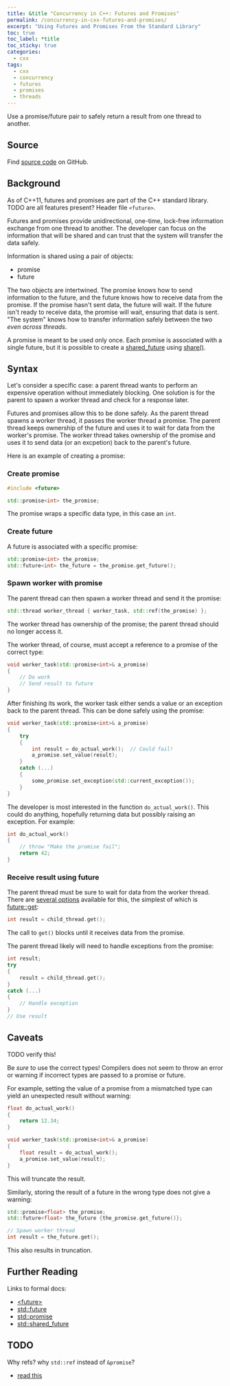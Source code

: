 ```yaml
---
title: &title "Concurrency in C++: Futures and Promises"
permalink: /concurrency-in-cxx-futures-and-promises/
excerpt: "Using Futures and Promises From the Standard Library"
toc: true
toc_label: *title
toc_sticky: true
categories:
  - cxx
tags:
  - cxx
  - concurrency
  - futures
  - promises
  - threads
---
```


Use a promise/future pair to safely return a result from one thread to another.


## Source

Find [source code](https://github.com/KevinWMatthews/cxx-concurrency) on GitHub.


## Background

As of C++11, futures and promises are part of the C++ standard library.
TODO are all features present?
Header file `<future>`.

Futures and promises provide unidirectional, one-time, lock-free information exchange from one thread to another.
The developer can focus on the information that will be shared and can trust that the system will transfer the data safely.

Information is shared using a pair of objects:
  * promise
  * future

The two objects are intertwined. The promise knows how to send information to the future, and the future knows how to receive data from the promise. If the promise hasn't sent data, the future will wait. If the future isn't ready to receive data, the promise will wait, ensuring that data is sent.
"The system" knows how to transfer information safely between the two *even across threads*.

A promise is meant to be used only once. Each promise is associated with a single future, but it is possible to create a [shared_future](https://en.cppreference.com/w/cpp/thread/shared_future) using [share()](https://en.cppreference.com/w/cpp/thread/future/share).


## Syntax

Let's consider a specific case: a parent thread wants to perform an expensive operation without immediately blocking.
One solution is for the parent to spawn a worker thread and check for a response later.

Futures and promises allow this to be done safely. As the parent thread spawns a worker thread, it passes the worker thread a promise.
The parent thread keeps ownership of the future and uses it to wait for data from the worker's promise.
The worker thread takes ownership of the promise and uses it to send data (or an excpetion) back to the parent's future.

Here is an example of creating a promise:


### Create promise

```c++
#include <future>

std::promise<int> the_promise;
```

The promise wraps a specific data type, in this case an `int`.


### Create future

A future is associated with a specific promise:

```c++
std::promise<int> the_promise;
std::future<int> the_future = the_promise.get_future();
```


### Spawn worker with promise

The parent thread can then spawn a worker thread and send it the promise:

```c++
std::thread worker_thread { worker_task, std::ref(the_promise) };
```

The worker thread has ownership of the promise; the parent thread should no longer access it.

The worker thread, of course, must accept a reference to a promise of the correct type:

```c++
void worker_task(std::promise<int>& a_promise)
{
    // Do work
    // Send result to future
}
```

After finishing its work, the worker task either sends a value or an exception back to the parent thread. This can be done safely using the promise:

```c++
void worker_task(std::promise<int>& a_promise)
{
    try
    {
        int result = do_actual_work();  // Could fail!
        a_promise.set_value(result);
    }
    catch (...)
    {
        some_promise.set_exception(std::current_exception());
    }
}
```

The developer is most interested in the function `do_actual_work()`.
This could do anything, hopefully returning data but possibly raising an exception.
For example:

```c++
int do_actual_work()
{
    // throw "Make the promise fail";
    return 42;
}
```


### Receive result using future

The parent thread must be sure to wait for data from the worker thread.
There are [several options](http://www.cplusplus.com/reference/future/future/) available for this, the simplest of which is [future::get](http://www.cplusplus.com/reference/future/future/get/):

```c++
int result = child_thread.get();
```

The call to `get()` blocks until it receives data from the promise.

The parent thread likely will need to handle exceptions from the promise:

```c++
int result;
try
{
    result = child_thread.get();
}
catch (...)
{
    // Handle exception
}
// Use result
```


## Caveats

TODO verify this!

Be *sure* to use the correct types! Compilers does not seem to throw an error or warning if incorrect types are passed to a promise or future.

For example, setting the value of a promise from a mismatched type can yield an unexpected result without warning:

```c++
float do_actual_work()
{
    return 12.34;
}

void worker_task(std::promise<int>& a_promise)
{
    float result = do_actual_work();
    a_promise.set_value(result);
}
```

This will truncate the result.

Similarly, storing the result of a future in the wrong type does not give a warning:

```c++
std::promise<float> the_promise;
std::future<float> the_future {the_promise.get_future()};

// Spawn worker thread
int result = the_future.get();
```

This also results in truncation.


## Further Reading

Links to formal docs:

  * [\<future\>](http://www.cplusplus.com/reference/future/)
  * [std::future](http://www.cplusplus.com/reference/future/future/)
  * [std::promise](http://www.cplusplus.com/reference/future/promise/)
  * [std::shared_future](http://www.cplusplus.com/reference/future/shared_future/)


## TODO

Why refs? why `std::ref` instead of `&promise`?

  * [read this](https://stackoverflow.com/questions/45626919/stdpromise-set-value-and-thread-safety)
